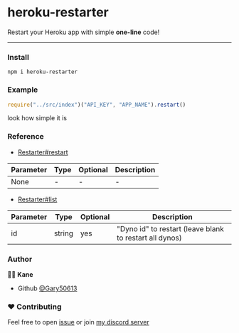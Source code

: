 # heroku-restarter
Restart your Heroku app with simple **one-line** code!

---
### Install
```shell
npm i heroku-restarter
```

### Example
```js
require("../src/index")("API_KEY", "APP_NAME").restart()
```
look how simple it is

### Reference
- [Restarter#restart](src/base/Restarter.js#L29)

Parameter | Type | Optional | Description
---|---|---|---
None | - | - | -
  
- [Restarter#list](src/base/Restarter.js#L12)

Parameter | Type | Optional | Description
---|---|---|---
id | string | yes | "Dyno id" to restart (leave blank to restart all dynos)

### Author
🧑‍💻 **Kane**
- Github [@Gary50613](https://github.com/Gary50613)

### ❤️ Contributing
Feel free to open [issue](https://github.com/Gary50613/heroku-restarter/issues)
or join [my discord server](https://discord.gg/ct2ufag)